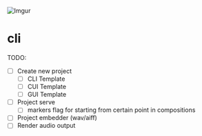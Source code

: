 ![Imgur](https://i.imgur.com/m4yuh20.png)

# cli

TODO:
- [ ] Create new project
  - [ ] CLI Template
  - [ ] CUI Template
  - [ ] GUI Template
- [ ] Project serve
  - [ ] markers flag for starting from certain point in compositions
- [ ] Project embedder (wav/aiff)
- [ ] Render audio output
